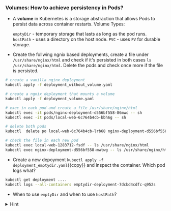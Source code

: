 
### Volumes: How to achieve persistency in Pods? 

* A **volume** in Kubernetes is a storage abstraction that allows Pods to persist data across container restarts. Volume Types: 

    `emptyDir` - temporary storage that lasts as long as the pod runs.
    `hostPath` - uses a directory on the host node. 
    `PVC` - uses `PV` for durable storage.
    
* Create the follwing ngnix based deployments, create a file under `/usr/share/nginx/html` and check if it's persisted in both cases `ls /usr/share/nginx/html`. Delete the pods and check once more if the file is persisted.

```bash
# create a vanilla nginx deployment
kubectl apply -f deployment_without_volume.yaml

# create a ngnix deployment that mounts a volume 
kubectl apply -f deployment_volume.yaml

# exec in each pod and create a file /usr/share/nginx/html
kubectl exec -it pods/nginx-deployment-d556bf558-86mwc -- sh
kubectl exec -it pods/local-web-6c764b4cb-bbh6g -- sh 

# delete both pods
kubectl  delete po local-web-6c764b4cb-lrb68 nginx-deployment-d556bf558-86mwc

# check the file in each new pod
kubectl exec local-web-1283712-fsdf -- ls /usr/share/nginx/html
kubectl exec nginx-deployment-d556bf558-mwtwg -- ls /usr/share/nginx/html
```

* Create a new depoyment `kubectl apply -f deployment_emptydir.yaml`{{copy}} and inspect the container. Which pod logs what?

```bash
kubectl get deployment ....
kubectl logs --all-containers emptydir-deployment-7dcbd4cdfc-q952s
```

* When to use `emptyDir` and when to use `hostPath`?

<details>
<summary>Hint</summary>
<code>kubectl logs emptydir-deployment-7dcbd4cdfc-q952s -c app-container</code> and also <code>kubectl logs emptydir-deployment-7dcbd4cdfc-q952s -c sidecar-container</code>
<br>
emptyDir: used for Temporary storage (caching/buffers, shared files between containers of the same Pod) at the pod level. 
<br>
hostPath: when you need direct access to a host machine's filesystem (custom monitoring agents, storing accessign logs on node /var/log)
</details>